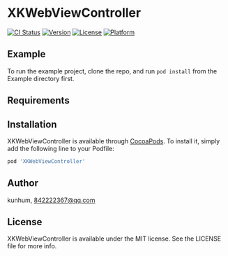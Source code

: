 # XKWebViewController

[![CI Status](https://img.shields.io/travis/kunhum/XKWebViewController.svg?style=flat)](https://travis-ci.org/kunhum/XKWebViewController)
[![Version](https://img.shields.io/cocoapods/v/XKWebViewController.svg?style=flat)](https://cocoapods.org/pods/XKWebViewController)
[![License](https://img.shields.io/cocoapods/l/XKWebViewController.svg?style=flat)](https://cocoapods.org/pods/XKWebViewController)
[![Platform](https://img.shields.io/cocoapods/p/XKWebViewController.svg?style=flat)](https://cocoapods.org/pods/XKWebViewController)

## Example

To run the example project, clone the repo, and run `pod install` from the Example directory first.

## Requirements

## Installation

XKWebViewController is available through [CocoaPods](https://cocoapods.org). To install
it, simply add the following line to your Podfile:

```ruby
pod 'XKWebViewController'
```

## Author

kunhum, 842222367@qq.com

## License

XKWebViewController is available under the MIT license. See the LICENSE file for more info.
